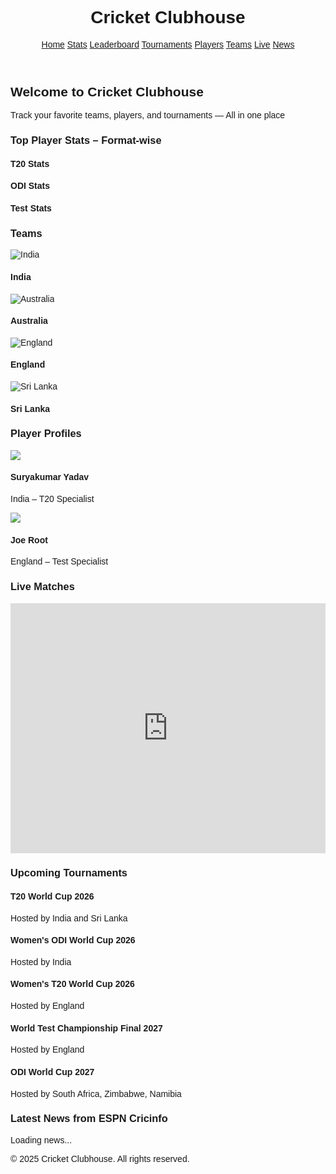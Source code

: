 <!DOCTYPE html>
<html lang="en">
<head>
  <meta charset="UTF-8" />
  <meta name="viewport" content="width=device-width, initial-scale=1.0" />
  <title>Cricket Clubhouse – The Ultimate Cricket Hub</title>
  <script src="https://cdn.tailwindcss.com"></script>
  <script defer src="https://unpkg.com/alpinejs@3.x.x/dist/cdn.min.js"></script>
  <link rel="preconnect" href="https://fonts.googleapis.com">
  <link rel="preconnect" href="https://fonts.gstatic.com" crossorigin>
  <link href="https://fonts.googleapis.com/css2?family=Rajdhani:wght@500;700&display=swap" rel="stylesheet">
  <style>
    body {
      font-family: 'Rajdhani', sans-serif;
    }
  </style>
</head>
<script src="main.js"></script>
<body class="bg-gray-50 text-gray-800">

<!-- NAVBAR -->
<header class="bg-green-700 text-white shadow sticky top-0 z-50">
  <div class="max-w-7xl mx-auto p-4 flex justify-between items-center">
    <h1 class="text-3xl font-bold">Cricket Clubhouse</h1>
    <nav class="space-x-6">
      <a href="#" class="hover:underline">Home</a>
      <a href="#stats" class="hover:underline">Stats</a>
      <a href="#leaderboard" class="hover:underline">Leaderboard</a>
      <a href="#tournaments" class="hover:underline">Tournaments</a>
      <a href="#players" class="hover:underline">Players</a>
      <a href="#teams" class="hover:underline">Teams</a>
      <a href="#live" class="hover:underline">Live</a>
      <a href="#news" class="hover:underline">News</a>
    </nav>
  </div>
</header>

<!-- HERO -->
<section class="h-[70vh] bg-cover bg-center flex items-center justify-center text-white text-center" style="background-image: url('https://source.unsplash.com/1600x900/?cricket,stadium')">
  <div class="bg-black bg-opacity-60 p-10 rounded-lg">
    <h2 class="text-5xl font-bold mb-4">Welcome to Cricket Clubhouse</h2>
    <p class="text-xl">Track your favorite teams, players, and tournaments — All in one place</p>
  </div>
</section>

<!-- PLAYER STATS -->
<section id="stats" class="max-w-7xl mx-auto px-6 py-16">
  <h3 class="text-3xl font-bold mb-8">Top Player Stats – Format-wise</h3>

  <div class="mb-12">
    <h4 class="text-2xl font-semibold mb-4">T20 Stats</h4>
    <div class="grid md:grid-cols-4 gap-6" id="t20Stats"></div>
  </div>

  <div class="mb-12">
    <h4 class="text-2xl font-semibold mb-4">ODI Stats</h4>
    <div class="grid md:grid-cols-4 gap-6" id="odiStats"></div>
  </div>

  <div>
    <h4 class="text-2xl font-semibold mb-4">Test Stats</h4>
    <div class="grid md:grid-cols-4 gap-6" id="testStats"></div>
  </div>
</section>

<!-- TEAMS -->
<section id="teams" class="max-w-7xl mx-auto px-6 py-16">
  <h3 class="text-3xl font-bold mb-8">Teams</h3>
  <div class="grid md:grid-cols-4 gap-6">
    <div class="bg-white p-6 rounded shadow text-center">
      <img src="https://flagcdn.com/in.svg" alt="India" class="h-16 mx-auto mb-4">
      <h4 class="text-xl font-semibold">India</h4>
    </div>
    <div class="bg-white p-6 rounded shadow text-center">
      <img src="https://flagcdn.com/au.svg" alt="Australia" class="h-16 mx-auto mb-4">
      <h4 class="text-xl font-semibold">Australia</h4>
    </div>
    <div class="bg-white p-6 rounded shadow text-center">
      <img src="https://flagcdn.com/gb.svg" alt="England" class="h-16 mx-auto mb-4">
      <h4 class="text-xl font-semibold">England</h4>
    </div>
    <div class="bg-white p-6 rounded shadow text-center">
      <img src="https://flagcdn.com/lk.svg" alt="Sri Lanka" class="h-16 mx-auto mb-4">
      <h4 class="text-xl font-semibold">Sri Lanka</h4>
    </div>
  </div>
</section>

<!-- PLAYER PROFILES -->
<section id="players" class="max-w-7xl mx-auto px-6 py-16">
  <h3 class="text-3xl font-bold mb-8">Player Profiles</h3>
  <div class="grid md:grid-cols-4 gap-6">
    <div class="bg-white p-6 rounded shadow text-center">
      <img src="https://resources.pulse.icc-cricket.com/photo-resources/2023/05/19/f95a3250-3f92-46c1-81b0-1e6a0070c2eb/Suryakumar-Yadav.png" class="h-32 mx-auto mb-4 rounded-full">
      <h4 class="text-xl font-semibold">Suryakumar Yadav</h4>
      <p class="text-gray-600">India – T20 Specialist</p>
    </div>
    <div class="bg-white p-6 rounded shadow text-center">
      <img src="https://resources.pulse.icc-cricket.com/photo-resources/2023/05/19/0be46e11-8a52-45a3-bc46-5a4e72c3bc96/Joe-Root.png" class="h-32 mx-auto mb-4 rounded-full">
      <h4 class="text-xl font-semibold">Joe Root</h4>
      <p class="text-gray-600">England – Test Specialist</p>
    </div>
  </div>
</section>

<!-- LIVE MATCHES -->
<section id="live" class="max-w-7xl mx-auto px-6 py-16">
  <h3 class="text-3xl font-bold mb-8">Live Matches</h3>
  <iframe src="https://widget.crictimes.org/?v=3" width="100%" height="400" frameborder="0"></iframe>
</section>

<!-- TOURNAMENTS -->
<section id="tournaments" class="max-w-7xl mx-auto px-6 py-16">
  <h3 class="text-3xl font-bold mb-8">Upcoming Tournaments</h3>
  <div class="grid md:grid-cols-2 gap-8">
    <div class="bg-white p-6 rounded shadow">
      <h4 class="text-xl font-semibold">T20 World Cup 2026</h4>
      <p>Hosted by India and Sri Lanka</p>
    </div>
    <div class="bg-white p-6 rounded shadow">
      <h4 class="text-xl font-semibold">Women's ODI World Cup 2026</h4>
      <p>Hosted by India</p>
    </div>
    <div class="bg-white p-6 rounded shadow">
      <h4 class="text-xl font-semibold">Women's T20 World Cup 2026</h4>
      <p>Hosted by England</p>
    </div>
    <div class="bg-white p-6 rounded shadow">
      <h4 class="text-xl font-semibold">World Test Championship Final 2027</h4>
      <p>Hosted by England</p>
    </div>
    <div class="bg-white p-6 rounded shadow">
      <h4 class="text-xl font-semibold">ODI World Cup 2027</h4>
      <p>Hosted by South Africa, Zimbabwe, Namibia</p>
    </div>
  </div>
</section>

<!-- NEWS -->
<section id="news" class="max-w-7xl mx-auto px-6 py-16">
  <h3 class="text-3xl font-bold mb-8">Latest News from ESPN Cricinfo</h3>
  <div id="newsFeed" class="grid md:grid-cols-2 gap-8">
    <p>Loading news...</p>
  </div>
</section>

<!-- FOOTER -->
<footer class="bg-gray-800 text-white text-center p-6">
  &copy; 2025 Cricket Clubhouse. All rights reserved.
</footer>

<script>
  const formats = {
    t20Stats: [
      { category: "Most Runs", player: "Suryakumar Yadav", country: "India", value: "1211 runs", color: "text-green-600" },
      { category: "Most Wickets", player: "Wanindu Hasaranga", country: "Sri Lanka", value: "55 wickets", color: "text-red-600" },
    ],
    odiStats: [
      { category: "Most Runs", player: "Shubman Gill", country: "India", value: "1449 runs", color: "text-blue-600" },
      { category: "Most Wickets", player: "Adam Zampa", country: "Australia", value: "41 wickets", color: "text-yellow-600" },
    ],
    testStats: [
      { category: "Most Runs", player: "Joe Root", country: "England", value: "1852 runs", color: "text-purple-600" },
      { category: "Most Wickets", player: "Ravichandran Ashwin", country: "India", value: "60 wickets", color: "text-indigo-600" },
    ]
  };
  Object.keys(formats).forEach(format => {
    const container = document.getElementById(format);
    formats[format].forEach(stat => {
      container.innerHTML += `
        <div class="bg-white shadow rounded-lg p-6 text-center">
          <h4 class="text-xl font-semibold">${stat.category}</h4>
          <p class="text-4xl ${stat.color} font-bold mt-2">${stat.value}</p>
          <p class="text-gray-600">${stat.player} (${stat.country})</p>
        </div>
      `;
    });
  });

  async function fetchNews() {
    try {
      const res = await fetch("https://api.rss2json.com/v1/api.json?rss_url=https://www.espncricinfo.com/rss/content/story/feeds/0.xml");
      const data = await res.json();
      const container = document.getElementById("newsFeed");
      container.innerHTML = "";
      data.items.slice(0, 6).forEach(item => {
        container.innerHTML += `
          <article class="bg-white shadow rounded-lg p-6">
            <h4 class="text-xl font-semibold mb-2"><a href="${item.link}" target="_blank" class="text-blue-700 hover:underline">${item.title}</a></h4>
            <p class="text-gray-600">${item.description.slice(0, 150)}...</p>
          </article>
        `;
      });
    } catch (err) {
      console.error("Failed to fetch news", err);
    }
  }
  fetchNews();
</script>

</body>
</html>

